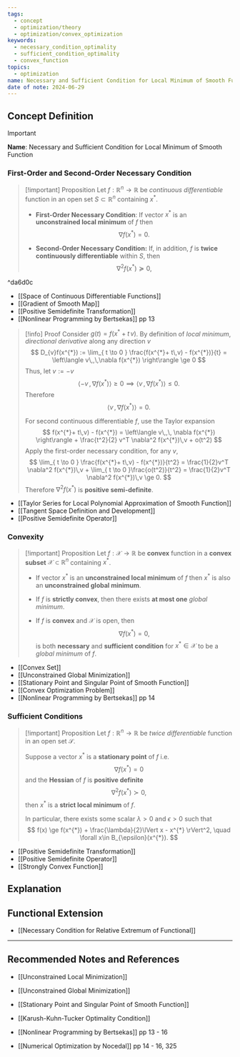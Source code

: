 ```yaml
---
tags:
  - concept
  - optimization/theory
  - optimization/convex_optimization
keywords:
  - necessary_condition_optimality
  - sufficient_condition_optimality
  - convex_function
topics:
  - optimization
name: Necessary and Sufficient Condition for Local Minimum of Smooth Function
date of note: 2024-06-29
---
```


## Concept Definition

>[!important]
>**Name**: Necessary and Sufficient Condition for Local Minimum of Smooth Function

### First-Order and Second-Order Necessary Condition

>[!important] Proposition
>Let $f: \mathbb{R}^n \to \mathbb{R}$ be *continuous differentiable* function in an open set $S \subset \mathbb{R}^n$ containing $x^{*}$.
>
>
>- **First-Order Necessary Condition**: If vector $x^{*}$ is an **unconstrained local minimum** of $f$  then 
>$$
>\nabla f(x^{*}) = 0.
>$$ 
>
>- **Second-Order Necessary Condition:**  If, in addition, $f$ is **twice continuously differentiable** within $S$, then
>$$
>\nabla^2 f(x^{*}) \succeq 0,
>$$

^da6d0c

- [[Space of Continuous Differentiable Functions]]
- [[Gradient of Smooth Map]]
- [[Positive Semidefinite Transformation]]
- [[Nonlinear Programming by Bertsekas]] pp 13

>[!info] Proof
>Consider $g(t) = f(x^{*}+ t\,v)$. By definition of *local minimum*,  *directional derivative* along any  direction $v$
>$$
>D_{v}f(x^{*}) := \lim_{ t \to 0 } \frac{f(x^{*}+ t\,v) - f(x^{*})}{t} = \left\langle  v\,,\,\nabla f(x^{*})    \right\rangle \ge 0
>$$
>Thus, let $v := -v$
>$$
>\left\langle  -v\,,\,\nabla f(x^{*}) \right\rangle \ge 0 \implies \left\langle v\,,\,\nabla f(x^{*}) \right\rangle \le 0.
>$$
>Therefore $$\left\langle v\,,\,\nabla f(x^{*}) \right\rangle = 0.$$
>
>For second continuous differentiable $f$, use the Taylor expansion
>$$
>f(x^{*}+ t\,v) - f(x^{*}) = \left\langle  v\,,\, \nabla f(x^{*})     \right\rangle + \frac{t^2}{2} v^T \nabla^2 f(x^{*})\,v + o(t^2)
>$$
>Apply the first-order necessary condition, for any $v$,
>$$
>\lim_{ t \to 0 } \frac{f(x^{*}+ t\,v) - f(x^{*})}{t^2} = \frac{1}{2}v^T \nabla^2 f(x^{*})\,v + \lim_{ t \to 0 }\frac{o(t^2)}{t^2}  = \frac{1}{2}v^T \nabla^2 f(x^{*})\,v \ge 0.
>$$
>Therefore $\nabla^2 f(x^{*})$ is **positive semi-definite**.

- [[Taylor Series for Local Polynomial Approximation of Smooth Function]]
- [[Tangent Space Definition and Development]]
- [[Positive Semidefinite Operator]]

### Convexity

>[!important] Proposition
>Let $f: \mathcal{X}\to \mathbb{R}$ be **convex** function in a **convex subset** $\mathcal{X} \subset \mathbb{R}^n$ containing $x^{*}$.
>
>
>- If vector $x^{*}$ is an **unconstrained local minimum** of $f$  then $x^{*}$ is  also an **unconstrained global minimum**.
>- If $f$ is **strictly convex**, then there exists **at most one** *global minimum*.
>
>- If $f$ is **convex** and $\mathcal{X}$ is open,  then
>$$
>\nabla f(x^{*}) = 0,
>$$
>is both **necessary** and **sufficient condition** for $x^{*} \in \mathcal{X}$ to be a *global minimum* of $f$.

- [[Convex Set]]
- [[Unconstrained Global Minimization]]
- [[Stationary Point and Singular Point of Smooth Function]]
- [[Convex Optimization Problem]]
- [[Nonlinear Programming by Bertsekas]] pp 14

### Sufficient Conditions

>[!important] Proposition
>Let $f: \mathbb{R}^n \to \mathbb{R}$ be *twice differentiable* function in an open set $\mathcal{S}$.
>
>Suppose a vector $x^{*}$ is a **stationary point** of $f$ i.e. $$\nabla f(x^{*}) = 0$$ and the **Hessian** of $f$ is **positive definite**
>$$
>\nabla^2 f(x^{*}) \succ 0,
>$$ 
>then $x^{*}$ is a **strict local minimum** of $f$.
>
>In particular, there exists some scalar $\lambda >0$ and $\epsilon >0$ such that 
>$$
>f(x) \ge f(x^{*}) + \frac{\lambda}{2}\lVert x - x^{*} \rVert^2, \quad \forall x\in B_{\epsilon}(x^{*}). 
>$$

- [[Positive Semidefinite Transformation]]
- [[Positive Semidefinite Operator]]
- [[Strongly Convex Function]]

## Explanation


## Functional Extension

- [[Necessary Condition for Relative Extremum of Functional]]




-----------
##  Recommended Notes and References

- [[Unconstrained Local Minimization]]
- [[Unconstrained Global Minimization]]
- [[Stationary Point and Singular Point of Smooth Function]]

- [[Karush-Kuhn-Tucker Optimality Condition]]

- [[Nonlinear Programming by Bertsekas]] pp 13 - 16
- [[Numerical Optimization by Nocedal]] pp 14 - 16, 325
